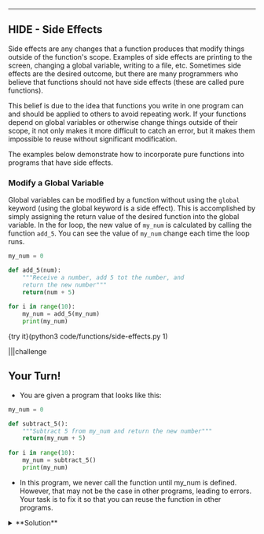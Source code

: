 ----------

## HIDE - Side Effects

Side effects are any changes that a function produces that modify things outside of the function's scope. Examples of side effects are printing to the screen, changing a global variable, writing to a file, etc. Sometimes side effects are the desired outcome, but there are many programmers who believe that functions should not have side effects (these are called pure functions). 

This belief is due to the idea that functions you write in one program can and should be applied to others to avoid repeating work. If your functions depend on global variables or otherwise change things outside of their scope, it not only makes it more difficult to catch an error, but it makes them impossible to reuse without significant modification.

The examples below demonstrate how to incorporate pure functions into programs that have side effects.

### Modify a Global Variable

Global variables can be modified by a function without using the `global` keyword (using the global keyword is a side effect). This is accomplished by simply assigning the return value of the desired function into the global variable. In the for loop, the new value of `my_num` is calculated by calling the function `add_5`. You can see the value of `my_num` change each time the loop runs.

```python
my_num = 0

def add_5(num):
    """Receive a number, add 5 tot the number, and
    return the new number"""
    return(num + 5)
  
for i in range(10):
    my_num = add_5(my_num)
    print(my_num)
```

{try it}(python3 code/functions/side-effects.py 1)

|||challenge
## Your Turn! 
- You are given a program that looks like this: 
```python
my_num = 0

def subtract_5():
    """Subtract 5 from my_num and return the new number"""
    return(my_num + 5)
  
for i in range(10):
    my_num = subtract_5()
    print(my_num)
```
- In this program, we never call the function until my_num is defined. However, that may not be the case in other programs, leading to errors. Your task is to fix it so that you can reuse the function in other programs. 

<details><summary>**Solution**</summary>
```python
  def subtract_5(my_num):
    """Subtract 5 from my_num and return the new number"""
    return(my_num + 5)
  
my_num = 0
for i in range(10):
    my_num = subtract_5(my_num)
    print(my_num)
```
</details>

|||

{try it}(python3 code/functions/side-effects.py 2)

### Printing

The code below prints if a number is odd or even. The first function determines if a number is odd or even. The second function constructs the appropriate string. Neither function has a side effect. The act of printing is left to the main program.

```python
def is_even(num):
    """Return True if num is even
    return False if num is odd"""
    return num % 2 == 0
  
def output(num):
    """Return a string with a number,
    and states if that number is even or odd"""
    if is_even(num):
        return "{} is an even number.".format(num)
    else:
        return "{} is an odd number.".format(num)
  
print(output(2))
```

{try it}(python3 code/functions/side-effects.py 3)

|||challenge
## What happens if you:
* Change the print statement to `print(output(3))`?

|||

{try it}(python3 code/functions/side-effects.py 4)

### Are Side Effects Bad?

No, side effects are not bad. In fact, they may be the desired result. However, the more side effects a function produces, the greater the risk of introducing a bug, because it's more difficult to see where your variables are being edited if that's happening from inside a function. On the other hand, if your function only returns a value and doesn’t change anything outside of that, it is much easier to track the function to which a bug belongs. Additionally, functions you write in one program can and should be applied to others to avoid repeating work. If your functions depend on global variables or otherwise change things outside of their scope, it not only makes it more difficult to catch an error, but it makes them impossible to reuse without significant modification.

Think about the functions you are writing. If possible, break up your code into several smaller functions, and only introduce side effects when necessary. This may mean you have to write more code, but if this keeps you from having to spend a lot of time debugging, then it is time well spent.

{Check It!|assessment}(multiple-choice-511526029)

